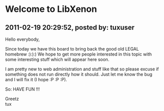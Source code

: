 # Welcome to LibXenon

## 2011-02-19 20:29:52, posted by: tuxuser

Hello everybody,  
   
 Since today we have this board to bring back the good old LEGAL homebrew :):):) We hope to get more people interested in this topic with some interesting stuff which will appear here soon.  
   
 I am pretty new to web administration and stuff like that so please excuse if something does not run directly how it should. Just let me know the bug and I will fix it (I hope :P :P :P).  
   
 So: HAVE FUN !!!  
   
 Greetz  
 tux